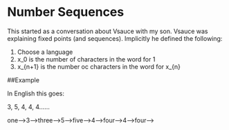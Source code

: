 # Number Sequences

This started as a conversation about Vsauce
with my son. Vsauce was explaining fixed points
(and sequences). Implicitly he defined the following:

1. Choose a language
1. x_0 is the number of characters in the word for 1
2. x_{n+1}  is the number oc characters in the word for x_{n}

##Example

In English this goes:

3, 5, 4, 4, 4......

one-->3-->three-->5-->five-->4-->four-->4-->four-->



